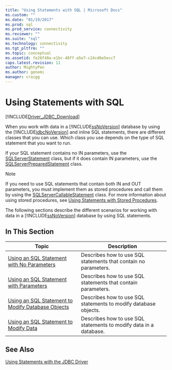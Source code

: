 ```yaml
---
title: "Using Statements with SQL | Microsoft Docs"
ms.custom: ""
ms.date: "01/19/2017"
ms.prod: sql
ms.prod_service: connectivity
ms.reviewer: ""
ms.suite: "sql"
ms.technology: connectivity
ms.tgt_pltfrm: ""
ms.topic: conceptual
ms.assetid: fe28f48a-e1bc-48ff-a5e7-c24cd6e5ecc7
caps.latest.revision: 11
author: MightyPen
ms.author: genemi
manager: craigg
---
```

# Using Statements with SQL

[!INCLUDE[Driver_JDBC_Download](../../includes/driver_jdbc_download.md)]

When you work with data in a [!INCLUDE[ssNoVersion](../../includes/ssnoversion_md.md)] database by using the [!INCLUDE[jdbcNoVersion](../../includes/jdbcnoversion_md.md)] and inline SQL statements, there are different classes that you can use. Which class you use depends on the type of SQL statement that you want to run.  
  
If your SQL statement contains no IN parameters, use the [SQLServerStatement](../../connect/jdbc/reference/sqlserverstatement-class.md) class, but if it does contain IN parameters, use the [SQLServerPreparedStatement](../../connect/jdbc/reference/sqlserverpreparedstatement-class.md) class.  
  
> [!NOTE]  
> If you need to use SQL statements that contain both IN and OUT parameters, you must implement them as stored procedures and call them by using the [SQLServerCallableStatement](../../connect/jdbc/reference/sqlservercallablestatement-class.md) class. For more information about using stored procedures, see [Using Statements with Stored Procedures](../../connect/jdbc/using-statements-with-stored-procedures.md).  
  
The following sections describe the different scenarios for working with data in a [!INCLUDE[ssNoVersion](../../includes/ssnoversion_md.md)] database by using SQL statements.  

## In This Section  

| Topic                                                                                                                        | Description                                                       |
| ---------------------------------------------------------------------------------------------------------------------------- | ----------------------------------------------------------------- |
| [Using an SQL Statement with No Parameters](../../connect/jdbc/using-an-sql-statement-with-no-parameters.md)                 | Describes how to use SQL statements that contain no parameters.   |
| [Using an SQL Statement with Parameters](../../connect/jdbc/using-an-sql-statement-with-parameters.md)                       | Describes how to use SQL statements that contain parameters.      |
| [Using an SQL Statement to Modify Database Objects](../../connect/jdbc/using-an-sql-statement-to-modify-database-objects.md) | Describes how to use SQL statements to modify database objects.   |
| [Using an SQL Statement to Modify Data](../../connect/jdbc/using-an-sql-statement-to-modify-data.md)                         | Describes how to use SQL statements to modify data in a database. |
  
## See Also

[Using Statements with the JDBC Driver](../../connect/jdbc/using-statements-with-the-jdbc-driver.md)  
